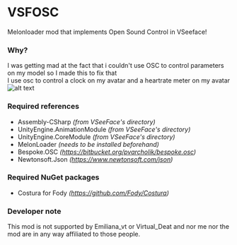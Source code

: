 # VSFOSC
Melonloader mod that implements Open Sound Control in VSeeface!

### Why?
I was getting mad at the fact that i couldn't use OSC to control parameters on my model so I made this to fix that
<br />
I use osc to control a clock on my avatar and a heartrate meter on my avatar
![alt text](https://smuffy.nekoweb.org/EYE.png)

### Required references
- Assembly-CSharp *(from VSeeFace's directory)*
- UnityEngine.AnimationModule *(from VSeeFace's directory)*
- UnityEngine.CoreModule *(from VSeeFace's directory)*
- MelonLoader *(needs to be installed beforehand)*
- Bespoke.OSC *(https://bitbucket.org/pvarcholik/bespoke.osc)*
- Newtonsoft.Json *(https://www.newtonsoft.com/json)*

### Required NuGet packages
- Costura for Fody *(https://github.com/Fody/Costura)*

### Developer note
This mod is not supported by Emiliana_vt or Virtual_Deat and nor me nor the mod are in any way affiliated to those people.
